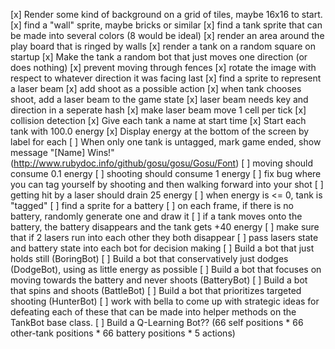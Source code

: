 [x] Render some kind of background on a grid of tiles, maybe 16x16 to start.
[x] find a "wall" sprite, maybe bricks or similar
[x] find a tank sprite that can be made into several colors (8 would be ideal)
[x] render an area around the play board that is ringed by walls
[x] render a tank on a random square on startup
[x] Make the tank a random bot that just moves one direction (or does nothing)
[x] prevent moving through fences
[x] rotate the image with respect to whatever direction it was facing last
[x] find a sprite to represent a laser beam
[x] add shoot as a possible action
[x] when tank chooses shoot, add a laser beam to the game state
[x] laser beam needs key and direction in a seperate hash
[x] make laser beam move 1 cell per tick
[x] collision detection
[x] Give each tank a name at start time
[x] Start each tank with 100.0 energy
[x] Display energy at the bottom of the screen by label for each
[ ] When only one tank is untagged, mark game ended, show message "[Name] Wins!" (http://www.rubydoc.info/github/gosu/gosu/Gosu/Font)
[ ] moving should consume 0.1 energy
[ ] shooting should consume 1 energy
[ ] fix bug where you can tag yourself by shooting and then walking forward into your shot
[ ] getting hit by a laser should drain 25 energy
[ ] when energy is <= 0, tank is "tagged"
[ ] find a sprite for a battery
[ ] on each frame, if there is no battery, randomly generate one and draw it
[ ] if a tank moves onto the battery, the battery disappears and the tank gets +40 energy
[ ] make sure that if 2 lasers run into each other they both disappear
[ ] pass lasers state and battery state into each bot for decision making
[ ] Build a bot that just holds still (BoringBot)
[ ] Build a bot that conservatively just dodges (DodgeBot), using as little energy as possible
[ ] Build a bot that focuses on moving towards the battery and never shoots (BatteryBot)
[ ] Build a bot that spins and shoots (BattleBot)
[ ] Build a bot that prioritizes targeted shooting (HunterBot)
[ ] work with bella to come up with strategic ideas for defeating each of these
    that can be made into helper methods on the TankBot base class.
[ ] Build a Q-Learning Bot??
     (66 self positions * 66 other-tank positions * 66 battery positions * 5 actions)
